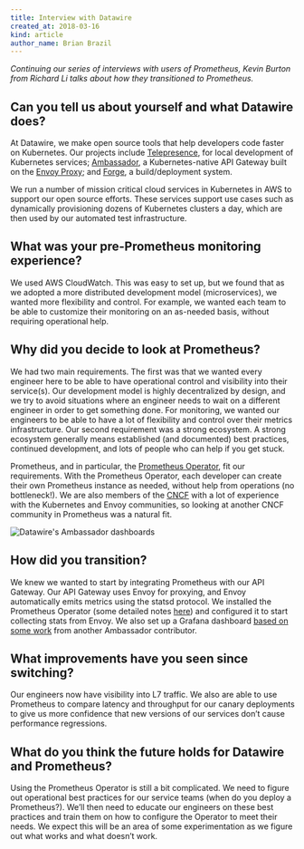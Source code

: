 ```yaml
---
title: Interview with Datawire
created_at: 2018-03-16
kind: article
author_name: Brian Brazil
---
```


*Continuing our series of interviews with users of Prometheus, Kevin Burton
from Richard Li talks about how they transitioned to Prometheus.*

## Can you tell us about yourself and what Datawire does?

At Datawire, we make open source tools that help developers code faster on
Kubernetes. Our projects include [Telepresence](https://www.telepresence.io/),
for local development of Kubernetes services;
[Ambassador](https://www.getambassador.io/), a Kubernetes-native API Gateway
built on the [Envoy Proxy](https://www.envoyproxy.io/); and
[Forge](https://forge.sh/), a build/deployment system.

We run a number of mission critical cloud services in Kubernetes in AWS to
support our open source efforts. These services support use cases such as
dynamically provisioning dozens of Kubernetes clusters a day, which are then
used by our automated test infrastructure.

## What was your pre-Prometheus monitoring experience?

We used AWS CloudWatch. This was easy to set up, but we found that as we
adopted a more distributed development model (microservices), we wanted more
flexibility and control. For example, we wanted each team to be able to
customize their monitoring on an as-needed basis, without requiring operational
help. 


## Why did you decide to look at Prometheus?

We had two main requirements. The first was that we wanted every engineer here
to be able to have operational control and visibility into their service(s).
Our development model is highly decentralized by design, and we try to avoid
situations where an engineer needs to wait on a different engineer in order to
get something done. For monitoring, we wanted our engineers to be able to have
a lot of flexibility and control over their metrics infrastructure. Our second
requirement was a strong ecosystem. A strong ecosystem generally means
established (and documented) best practices, continued development, and lots of
people who can help if you get stuck.


Prometheus, and in particular, the [Prometheus
Operator](https://github.com/coreos/prometheus-operator), fit our requirements.
With the Prometheus Operator, each developer can create their own Prometheus
instance as needed, without help from operations (no bottleneck!). We are also
members of the [CNCF](https://www.cncf.io/) with a lot of experience with the
Kubernetes and Envoy communities, so looking at another CNCF community in
Prometheus was a natural fit.


![Datawire's Ambassador dashboards](/assets/blog/2018-03-16/dashboard.png)

## How did you transition?

We knew we wanted to start by integrating Prometheus with our API Gateway. Our
API Gateway uses Envoy for proxying, and Envoy automatically emits metrics
using the statsd protocol. We installed the Prometheus Operator (some detailed
notes [here](https://www.cncf.io/)) and configured it to start collecting stats
from Envoy. We also set up a Grafana dashboard [based on some
work](https://www.cncf.io/) from another Ambassador contributor.


## What improvements have you seen since switching?

Our engineers now have visibility into L7 traffic. We also are able to use
Prometheus to compare latency and throughput for our canary deployments to give
us more confidence that new versions of our services don’t cause performance
regressions.

## What do you think the future holds for Datawire and Prometheus?

Using the Prometheus Operator is still a bit complicated. We need to figure out
operational best practices for our service teams (when do you deploy a
Prometheus?). We’ll then need to educate our engineers on these best practices
and train them on how to configure the Operator to meet their needs. We expect
this will be an area of some experimentation as we figure out what works and
what doesn’t work.
